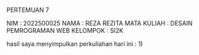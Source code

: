 PERTEMUAN 7

NIM : 2022500025
NAMA : REZA REZITA
MATA KULIAH : DESAIN PEMROGRAMAN WEB
KELOMPOK : SI2K

hasil saya menyimpulkan perkuliahan hari ini :
1) 
